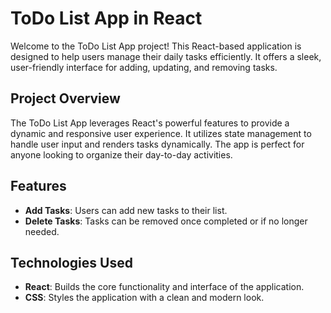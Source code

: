 # ToDo List App in React

Welcome to the ToDo List App project! This React-based application is designed to help users manage their daily tasks efficiently. It offers a sleek, user-friendly interface for adding, updating, and removing tasks.

## Project Overview

The ToDo List App leverages React's powerful features to provide a dynamic and responsive user experience. It utilizes state management to handle user input and renders tasks dynamically. The app is perfect for anyone looking to organize their day-to-day activities.

## Features

- **Add Tasks**: Users can add new tasks to their list.
- **Delete Tasks**: Tasks can be removed once completed or if no longer needed.
  
## Technologies Used

- **React**: Builds the core functionality and interface of the application.
- **CSS**: Styles the application with a clean and modern look.
